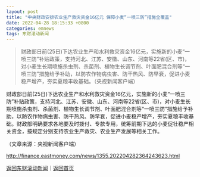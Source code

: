 ```yaml
---
layout: post
title: "中央财政安排农业生产救灾资金16亿元 保障小麦“一喷三防”措施全覆盖"
date: 2022-04-28 18:15:33 +0800
categories: emnews
tags: 东财滚动新闻
---
```

> 财政部日前(25日)下达农业生产和水利救灾资金16亿元，实施新的小麦“一喷三防”补贴政策，支持河北、江苏、安徽、山东、河南等22省(区、市)，对小麦生长期喷施杀虫剂、杀菌剂、植物生长调节剂、叶面肥混合剂等“一喷三防”措施给予补助，以防农作物病虫害、防干热风、防早衰，促进小麦稳产增产，夯实夏粮丰收基础。（央视新闻客户端）

<p>财政部日前(25日)下达农业生产和水利救灾资金16亿元，实施新的小麦“一喷三防”补贴政策，支持河北、江苏、安徽、山东、河南等22省(区、市)，对小麦生长期喷施杀虫剂、杀菌剂、植物生长调节剂、叶面肥混合剂等“一喷三防”措施给予补助，以防农作物病虫害、防干热风、防早衰，促进小麦稳产增产，夯实夏粮丰收基础。财政部明确要求各地要及时拨付、专款专用，统筹前期下达的小麦促壮稳产相关资金，按规定分别支持农业生产救灾、农业生产发展等相关工作。</p><p class="em_media">（文章来源：央视新闻客户端）</p>

<http://finance.eastmoney.com/news/1355,202204282364243623.html>

[返回东财滚动新闻](//finews.withounder.com/emnews/)｜[返回首页](//finews.withounder.com/)